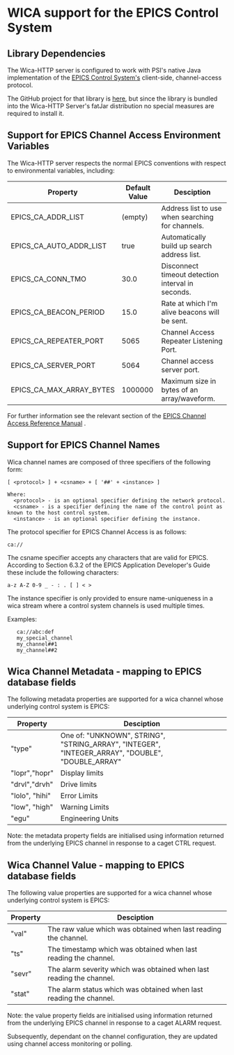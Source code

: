 # WICA support for the EPICS Control System

## Library Dependencies

The Wica-HTTP server is configured to work with PSI's native Java implementation of the [EPICS Control System's](https://epics-controls.org/) 
client-side, channel-access protocol. 

The GitHub project for that library is [here](https://github.com/channelaccess/ca), but since the library is
bundled into the Wica-HTTP Server's fatJar distribution no special measures are required to install it.

## Support for EPICS Channel Access Environment Variables

The Wica-HTTP server respects the normal EPICS conventions with respect to environmental variables, including:

| Property                | Default Value | Desciption |
|-------------------------|---------------| ---------- |
|EPICS_CA_ADDR_LIST       |(empty)        | Address list to use when searching for channels.  |
|EPICS_CA_AUTO_ADDR_LIST  |true           | Automatically build up search address list.       |
|EPICS_CA_CONN_TMO        |30.0           | Disconnect timeout detection interval in seconds. |
|EPICS_CA_BEACON_PERIOD   |15.0           | Rate at which I'm alive beacons will be sent.     |
|EPICS_CA_REPEATER_PORT   |5065           | Channel Access Repeater Listening Port.           |
|EPICS_CA_SERVER_PORT     |5064           | Channel access server port.                       |
|EPICS_CA_MAX_ARRAY_BYTES |1000000        | Maximum size in bytes of an array/waveform.       |
   
For further information see the relevant section of the 
[EPICS Channel Access Reference Manual](https://epics.anl.gov/base/R3-14/12-docs/CAref.html) .  
  
## Support for EPICS Channel Names
  
Wica channel names are composed of three specifiers of the following form:
```
[ <protocol> ] + <csname> + [ '##' + <instance> ]

Where:
  <protocol> - is an optional specifier defining the network protocol.
  <csname> - is a specifier defining the name of the control point as known to the host control system.
  <instance> - is an optional specifier defining the instance. 
```

The protocol specifier for EPICS Channel Access is as follows:
```
ca://
```

The csname specifier accepts any characters that are valid for EPICS. According to Section 6.3.2 of the EPICS 
Application Developer's Guide these include the following characters:
```
a-z A-Z 0-9 _ - : . [ ] < >
```

The instance specifier is only provided to ensure name-uniqueness in a wica stream where a control
system channels is used multiple times.

Examples:
```
   ca://abc:def
   my_special_channel
   my_channel##1
   my_channel##2 
```

## Wica Channel Metadata - mapping to EPICS database fields

The following metadata properties are supported for a wica channel whose underlying control system is EPICS: 

|Property         |Desciption                                                                                       |
|-----------------|------------------------------------------------------------------------------------------------ |
| "type"          |One of: "UNKNOWN", STRING", "STRING_ARRAY", "INTEGER", "INTEGER_ARRAY", "DOUBLE", "DOUBLE_ARRAY" |
| "lopr","hopr"   |Display limits     |
| "drvl","drvh"   |Drive limits       |
| "lolo", "hihi"  |Error Limits       |
| "low", "high"   |Warning Limits     |
| "egu"           |Engineering Units  |

Note: the metadata property fields are initialised using information returned from the underlying EPICS channel 
in response to a caget CTRL request. 


## Wica Channel Value - mapping to EPICS database fields

The following value properties are supported for a wica channel whose underlying control system is EPICS: 

|Property |Desciption                                                            |
|----------|-------------------------------------------------------------------- |
| "val"    |The raw value which was obtained when last reading the channel.      |
| "ts"     |The timestamp which was obtained when last reading the channel.      |
| "sevr"   |The alarm severity which was obtained when last reading the channel. |
| "stat"   |The alarm status which was obtained when last reading the channel.   |

Note: the value property fields are initialised using information returned from the underlying EPICS 
channel in response to a caget ALARM request. 

Subsequently, dependant on the channel configuration, they are updated using channel access monitoring or polling.
